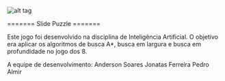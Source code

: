 ![alt tag](https://github.com/jonatassantos/Philosophers/blob/master/src/Images/gui.png)

======= Slide Puzzle =======

Este jogo foi desenvolvido na disciplina de Inteligência Artificial.
O objetivo era aplicar os algoritmos de busca A*, busca em largura e busca em profundidade no jogo dos 8.

A equipe de desenvolvimento:
Anderson Soares
Jonatas Ferreira
Pedro Almir
